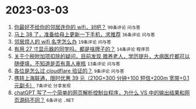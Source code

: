 # 2023-03-03

1. [你最好不给你的邻居连你的 wifi，对吧？](https://www.v2ex.com/t/920707) `90条评论` `问与答`
1. [马上 38 了，准备给母上更新一下手机，求推荐](https://www.v2ex.com/t/920702) `36条评论` `问与答`
1. [邻居烦人的 wifi 名字怎么办](https://www.v2ex.com/t/920715) `19条评论` `问与答`
1. [有用 27 寸显示器的同学吗，都是啥牌子的？](https://www.v2ex.com/t/920719) `14条评论` `程序员`
1. [关于个税附加项扣除的疑问，目前发现 赡养老人，学历提升，大病医疗都可以随便填，不知道是否有真人审核](https://www.v2ex.com/t/920716) `13条评论` `问与答`
1. [各位是怎么过 cloudflare 验证的？](https://www.v2ex.com/t/920694) `9条评论` `问与答`
1. [携转上海联通，限时优惠 39 元（210G+300 分钟+100 短信+200m 宽带+0.1 元副卡）](https://www.v2ex.com/t/920699) `7条评论` `分享发现`
1. [chatGPT 写了一个简单的网页解析控制台程序，为什么 VS 中的输出结果和网页源码不同？](https://www.v2ex.com/t/920697) `6条评论` `.NET`
